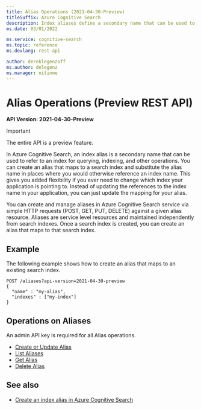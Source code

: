 ```yaml
---
title: Alias Operations (2021-04-30-Preview)
titleSuffix: Azure Cognitive Search
description: Index aliases define a secondary name that can be used to refer to an index for querying, indexing, and other operations.
ms.date: 03/01/2022

ms.service: cognitive-search
ms.topic: reference
ms.devlang: rest-api

author: dereklegenzoff
ms.author: delegenz
ms.manager: nitinme
---
```

# Alias Operations (Preview REST API)

**API Version: 2021-04-30-Preview**

> [!Important]
> The entire API is a preview feature.

In Azure Cognitive Search, an index alias is a secondary name that can be used to refer to an index for querying, indexing, and other operations. You can create an alias that maps to a search index and substitute the alias name in places where you would otherwise reference an index name. This gives you added flexibility if you ever need to change which index your application is pointing to. Instead of updating the references to the index name in your application, you can just update the mapping for your alias. 

You can create and manage aliases in Azure Cognitive Search service via simple HTTP requests (POST, GET, PUT, DELETE) against a given alias resource. Aliases are service level resources and maintained independently from search indexes. Once a search index is created, you can create an alias that maps to that search index.


## Example

The following example shows how to create an alias that maps to an existing search index.

```http 
POST /aliases?api-version=2021-04-30-preview
{   
  "name" : "my-alias",  
  "indexes" : ["my-index"]
}  
```

## Operations on Aliases  

An admin API key is required for all Alias operations.

+ [Create or Update Alias](create-or-update-alias.md)
+ [List Aliases](list-aliases.md)  
+ [Get Alias](get-alias.md)  
+ [Delete Alias](delete-alias.md)  

## See also  

+ [Create an index alias in Azure Cognitive Search](/azure/search/search-how-to-alias)   
